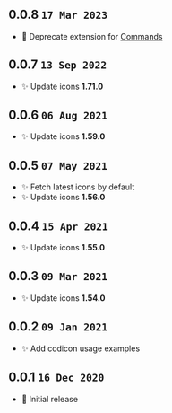## 0.0.8 `17 Mar 2023`

- 🔨 Deprecate extension for [Commands](https://marketplace.visualstudio.com/items?itemName=usernamehw.commands)

## 0.0.7 `13 Sep 2022`

- ✨ Update icons **1.71.0**

## 0.0.6 `06 Aug 2021`

- ✨ Update icons **1.59.0**

## 0.0.5 `07 May 2021`

- ✨ Fetch latest icons by default
- ✨ Update icons **1.56.0**

## 0.0.4 `15 Apr 2021`

- ✨ Update icons **1.55.0**

## 0.0.3 `09 Mar 2021`

- ✨ Update icons **1.54.0**

## 0.0.2 `09 Jan 2021`

- ✨ Add codicon usage examples

## 0.0.1 `16 Dec 2020`

- 🔨 Initial release




